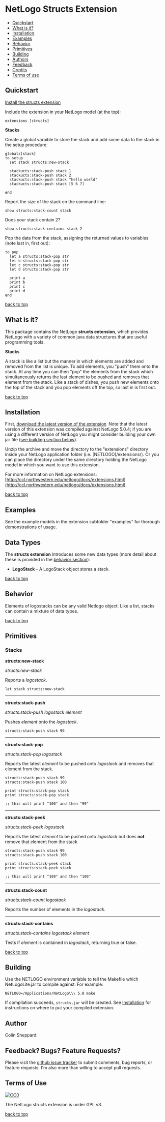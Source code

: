 # NetLogo Structs Extension

* [Quickstart](#quickstart)
* [What is it?](#what-is-it)
* [Installation](#installation)
* [Examples](#examples)
* [Behavior](#behavior)
* [Primitives](#primitives)
* [Building](#building)
* [Authors](#authors)
* [Feedback](#feedback-bugs-feature-requests)
* [Credits](#credits)
* [Terms of use](#terms-of-use)

## Quickstart

[Install the structs extension](#installation)

Include the extension in your NetLogo model (at the top):

    extensions [structs]

**Stacks**

Create a global varaible to store the stack and add some data to the stack in the setup procedure:

    globals[stack]
    to setup
      set stack structs:new-stack

      stackucts:stack-push stack 1
      stackucts:stack-push stack 2
      stackucts:stack-push stack "hello world"
      stackucts:stack-push stack [5 6 7]

    end

Report the size of the stack on the command line:

    show structs:stack-count stack

Does your stack contain 2?

    show structs:stack-contains stack 2

Pop the data from the stack, assigning the returned values to variables (note last in, first out):

    to pop
      let a structs:stack-pop str
      let b structs:stack-pop str
      let c structs:stack-pop str
      let d structs:stack-pop str

      print a
      print b
      print c
      print d
    end

[back to top](#netlogo-structs-extension)

## What is it?

This package contains the NetLogo **structs extension**, which provides NetLogo with a variety of common java data structures that are useful programming tools. 

**Stacks**

A stack is like a list but the manner in which elements are added and removed from the list is unique.  To add elements, you "push" them onto the stack.  At any time you can then "pop" the elements from the stack which simultaneously returns the last element to be pushed and removes that element from the stack.  Like a stack of dishes, you push new elements onto the top of the stack and you pop elements off the top, so last in is first out.

[back to top](#netlogo-structs-extension)

## Installation

First, [download the latest version of the extension](https://github.com/colinsheppard/structs/releases). Note that the latest version of this extension was compiled against NetLogo 5.0.4; if you are using a different version of NetLogo you might consider building your own jar file ([see building section below](#building)).

Unzip the archive and move the directory to the "extensions" directory inside your NetLogo application folder (i.e. [NETLOGO]/extensions/).  Or you can place the directory under the same directory holding the NetLogo model in which you want to use this extension.

For more information on NetLogo extensions:
[http://ccl.northwestern.edu/netlogo/docs/extensions.html](http://ccl.northwestern.edu/netlogo/docs/extensions.html)

[back to top](#netlogo-structs-extension)

## Examples

See the example models in the extension subfolder "examples" for thorough demonstrations of usage.

## Data Types

The **structs extension** introduces some new data types (more detail about these is provided in the [behavior section](#behavior)):

* **LogoStack** - A LogoStack object stores a stack. 

[back to top](#netlogo-structs-extension)

## Behavior

Elements of logostacks can be any valid Netlogo object.  Like a list, stacks can contain a mixture of data types.

[back to top](#netlogo-structs-extension)

## Primitives

### Stacks

**structs:new-stack**

*structs:new-stack*

Reports a *logostack*.

    let stack structs:new-stack

---------------------------------------

**structs:stack-push**

*structs:stack-push logostack element*

Pushes *element* onto the *logostack*.

    structs:stack-push stack 99

---------------------------------------

**structs:stack-pop**

*structs:stack-pop logostack*

Reports the latest *element* to be pushed onto *logostack* and removes that element from the stack.

    structs:stack-push stack 99
    structs:stack-push stack 100

    print structs:stack-pop stack
    print structs:stack-pop stack

    ;; this will print "100" and then "99"

---------------------------------------

**structs:stack-peek**

*structs:stack-peek logostack*

Reports the latest *element* to be pushed onto *logostack* but does **not** remove that element from the stack.

    structs:stack-push stack 99
    structs:stack-push stack 100

    print structs:stack-peek stack
    print structs:stack-peek stack

    ;; this will print "100" and then "100"

---------------------------------------

**structs:stack-count**

*structs:stack-count logostack*

Reports the number of elements in the *logostack*.

---------------------------------------

**structs:stack-contains**

*structs:stack-contains logostack element*

Tests if *element* is contained in *logostack*, returning true or false.


[back to top](#netlogo-structs-extension)

## Building

Use the NETLOGO environment variable to tell the Makefile which NetLogoLite.jar to compile against.  For example:

    NETLOGO=/Applications/NetLogo\\\ 5.0 make

If compilation succeeds, `structs.jar` will be created.  See [Installation](#installation) for instructions on where to put your compiled extension.

## Author

Colin Sheppard

## Feedback? Bugs? Feature Requests?

Please visit the [github issue tracker](https://github.com/colinsheppard/structs/issues?state=open) to submit comments, bug reports, or feature requests.  I'm also more than willing to accept pull requests.

## Terms of Use

[![CC0](http://www.gnu.org/graphics/gplv3-127x51.png)](http://www.gnu.org/copyleft/gpl.html)

The NetLogo structs extension is under GPL v3.

[back to top](#netlogo-structs-extension)
